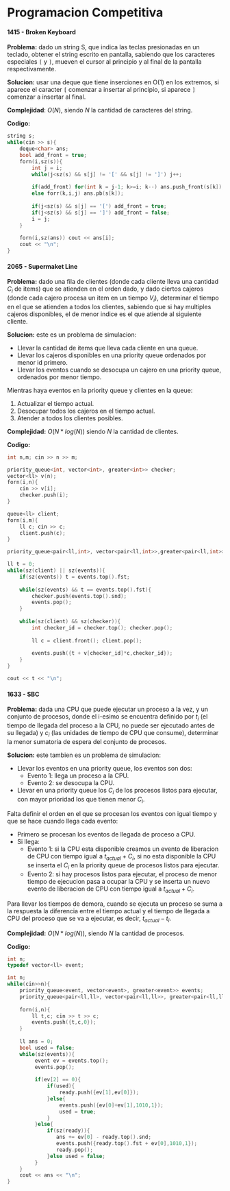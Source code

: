 # Programacion Competitiva

#### 1415 - Broken Keyboard

**Problema:** dado un string S, que indica las teclas presionadas en un teclado, obtener el string escrito en pantalla, sabiendo que los caracteres especiales `[` y `]`, mueven el cursor al principio y al final de la pantalla respectivamente.

**Solucion:** usar una deque que tiene inserciones en O(1) en los extremos, si aparece el caracter `[` comenzar a insertar al principio, si aparece `]` comenzar a insertar al final.

**Complejidad**: $O(N)$, siendo $N$ la cantidad de caracteres del string.

**Codigo:**
```cpp
string s;
while(cin >> s){
	deque<char> ans;
	bool add_front = true;
	forn(i,sz(s)){
		int j = i;
		while(j<sz(s) && s[j] != '[' && s[j] != ']') j++;
		
		if(add_front) for(int k = j-1; k>=i; k--) ans.push_front(s[k]);
		else forr(k,i,j) ans.pb(s[k]);
		
		if(j<sz(s) && s[j] == '[') add_front = true;
		if(j<sz(s) && s[j] == ']') add_front = false;
		i = j;
	}
	
	forn(i,sz(ans)) cout << ans[i];
	cout << "\n";
}
```

#### 2065 - Supermaket Line
**Problema:** dado una fila de clientes (donde cada cliente lleva una cantidad $C_{i}$ de items) que se atienden en el orden dado, y dado ciertos cajeros (donde cada cajero procesa un item en un tiempo $V_{i}$), determinar el tiempo en el que se atienden a todos los clientes, sabiendo que si hay multiples cajeros disponibles, el de menor indice es el que atiende al siguiente cliente.

**Solucion:** este es un problema de simulacion:
* Llevar la cantidad de items que lleva cada cliente en una queue.
* Llevar los cajeros disponibles en una priority queue ordenados por menor id primero.
* Llevar los eventos cuando se desocupa un cajero en una priority queue, ordenados por menor tiempo.

Mientras haya eventos en la priority queue y clientes en la queue:
1. Actualizar el tiempo actual. 
2. Desocupar todos los cajeros en el tiempo actual.
3. Atender a todos los clientes posibles.

**Complejidad:** $O(N*log(N))$ siendo $N$ la cantidad de clientes.

**Codigo:**
```cpp
int n,m; cin >> n >> m;

priority_queue<int, vector<int>, greater<int>> checker;
vector<ll> v(n);
forn(i,n){
	cin >> v[i];
	checker.push(i);
}

queue<ll> client; 
forn(i,m){
	ll c; cin >> c;
	client.push(c);
}

priority_queue<pair<ll,int>, vector<pair<ll,int>>,greater<pair<ll,int>>> events;

ll t = 0;
while(sz(client) || sz(events)){
	if(sz(events)) t = events.top().fst;
	
	while(sz(events) && t == events.top().fst){
		checker.push(events.top().snd);
		events.pop();
	}
	
	while(sz(client) && sz(checker)){
		int checker_id = checker.top(); checker.pop();
		
		ll c = client.front(); client.pop();
		
		events.push({t + v[checker_id]*c,checker_id});
	}
}

cout << t << "\n";
```

#### 1633 - SBC

**Problema:** dada una CPU que puede ejecutar un proceso a la vez, y un conjunto de procesos, donde el i-esimo se encuentra definido por $t_i$ (el tiempo de llegada del proceso a la CPU, no puede ser ejecutado antes de su llegada) y $c_i$ (las unidades de tiempo de CPU que consume), determinar la menor sumatoria de espera del conjunto de procesos.

**Solucion:** este tambien es un problema de simulacion:
* Llevar los eventos en una priority queue, los eventos son dos:
    * Evento 1: llega un proceso a la CPU.
    * Evento 2: se desocupa la CPU.
* Llevar en una priority queue los $C_{i}$ de los procesos listos para ejecutar, con mayor prioridad los que tienen menor $C_{i}$.

Falta definir el orden en el que se procesan los eventos con igual tiempo y que se hace cuando llega cada evento:
* Primero se procesan los eventos de llegada de proceso a CPU.
* Si llega:
    * Evento 1: si la CPU esta disponible creamos un evento de liberacion de CPU con tiempo igual a $t_{actual} + C_{i}$, si no esta disponible la CPU se inserta el $C_i$ en la priority queue de procesos listos para ejecutar.
    * Evento 2: si hay procesos listos para ejecutar, el proceso de menor tiempo de ejecucion pasa a ocupar la CPU y se inserta un nuevo evento de liberacion de CPU con tiempo igual a $t_{actual} + C_{i}$.

Para llevar los tiempos de demora, cuando se ejecuta un proceso se suma a la respuesta la diferencia entre el tiempo actual y el tiempo de llegada a CPU del proceso que se va a ejecutar, es decir, $t_{actual} - t_i$.

**Complejidad:** $O(N * log(N))$, siendo $N$ la cantidad de procesos.

**Codigo:**
```cpp
int n;
typedef vector<ll> event;

int n;
while(cin>>n){
	priority_queue<event, vector<event>, greater<event>> events;
	priority_queue<pair<ll,ll>, vector<pair<ll,ll>>, greater<pair<ll,ll>>> ready;
	
	forn(i,n){
		ll t,c; cin >> t >> c;
		events.push({t,c,0});
	}
	
	ll ans = 0;
	bool used = false;
	while(sz(events)){
		 event ev = events.top();
		 events.pop();
		 
		 if(ev[2] == 0){
			 if(used){
				 ready.push({ev[1],ev[0]});
			 }else{
				 events.push({ev[0]+ev[1],1010,1});
				 used = true;
			 }
		 }else{
			 if(sz(ready)){
				ans += ev[0] - ready.top().snd;
				events.push({ready.top().fst + ev[0],1010,1});
				ready.pop();
			 }else used = false;
		 }
	}
	cout << ans << "\n";
}	
```